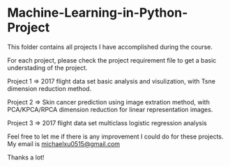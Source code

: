 # Machine-Learning-in-Python-Project
This folder contains all projects I have accomplished during the course.



For each project, please check the project requirement file to get a basic understading of the project. 

Project 1 => 2017 flight data set basic analysis and visulization, with Tsne dimension reduction method.

Project 2 => Skin cancer prediction using image extration method, with PCA/KPCA/RPCA dimension reduction for linear representation images.

Project 3 => 2017 flight data set multiclass logistic regression analysis 


Feel free to let me if there is any improvement I could do for these projects. My email is michaelxu0515@gmail.com

Thanks a lot!
